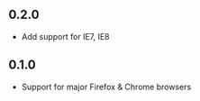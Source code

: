 0.2.0
--------------------
- Add support for IE7, IE8

0.1.0
--------------------
- Support for major Firefox & Chrome browsers